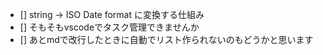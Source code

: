 - [] string -> ISO Date format に変換する仕組み
- [] そもそもvscodeでタスク管理できませんか
- [] あとmdで改行したときに自動でリスト作られないのもどうかと思います

